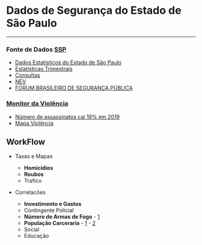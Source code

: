 # Dados de Segurança do Estado de São Paulo

----


### Fonte de Dados [SSP](http://www.ssp.sp.gov.br/Estatistica/Default.aspx)
- [Dados Estatísticos do Estado de São Paulo](http://www.ssp.sp.gov.br/Estatistica/Pesquisa.aspx)
- [Estatísticas Trimestrais](http://www.ssp.sp.gov.br/Estatistica/Trimestrais.aspx)
- [Consultas](http://www.ssp.sp.gov.br/transparenciassp/Consulta.aspx)
- [NEV](https://nev.prp.usp.br/projetos/projetos-especiais/)
- [FORUM BRASILEIRO DE SEGURANÇA PÚBLICA](http://www.forumseguranca.org.br/)


### [Monitor da Violência](https://g1.globo.com/monitor-da-violencia/)
- [Número de assassinatos cai 19% em 2019](https://g1.globo.com/monitor-da-violencia/noticia/2020/02/14/numero-de-assassinatos-cai-19percent-no-brasil-em-2019-e-e-o-menor-da-serie-historica.ghtml)
- [Mapa Violência](http://especiais.g1.globo.com/monitor-da-violencia/2018/mortes-violentas-no-brasil/#/dados-mensais-2019?mes_2019=consolidado&estado=MA&estado_compare=SP&crime=Homic%C3%ADdio%20doloso)



## WorkFlow

- Taxas e Mapas
  - **Homicidios**
  - **Roubos**
  - Trafico
  
- Correlacões
  - **Investimento e Gastos**
  - Contingente Policial
  - **Número de Armas de Fogo** - [1](https://g1.globo.com/sp/sao-paulo/noticia/sp-e-o-estado-com-maior-circulacao-de-armas-do-pais-aponta-pf.ghtml)
  - **População Carceraria** - [1](https://www1.folha.uol.com.br/cotidiano/2019/05/numero-de-presos-em-sao-paulo-quadruplica-sob-governos-do-psdb.shtml) - [2](http://www.sap.sp.gov.br/sap-dados/estatisticas.html)
  - Social
  - Educação
  



